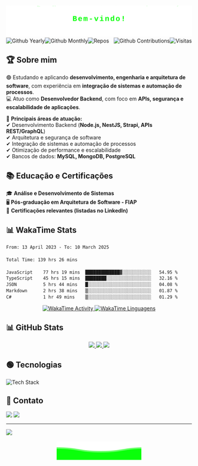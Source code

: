 <img src="./assets/svg/header.svg">

<img align="right" alt="Visitas" src="https://komarev.com/ghpvc/?username=MauricioGoulartt&label=Profile%20views&color=green&style=flat">
<img title="Github Yearly commits" alt="Github Yearly" align="left" src="https://badges.strrl.dev/years/MauricioGoulartt?style=flat&color=green&logo=github" />
<img title="Github Monthly commits" alt="Github Monthly" align="left" src="https://badges.strrl.dev/commits/monthly/MauricioGoulartt?style=flat&color=green" />
<img title="Github Contributions" alt="Github Contributions" align="right" src="https://badges.strrl.dev/contributions/all/MauricioGoulartt?color=green" />
<img title="Repos" alt="Repos" align="left" src="https://badges.strrl.dev/repos/MauricioGoulartt?style=flat&color=green" />

<br />
<br />

## 🏆 **Sobre mim**

🟢 Estudando e aplicando **desenvolvimento, engenharia e arquitetura de software**, com experiência em **integração de sistemas e automação de processos**.  
💻 Atuo como **Desenvolvedor Backend**, com foco em **APIs, segurança e escalabilidade de aplicações**.

📌 **Principais áreas de atuação:**  
✔ Desenvolvimento Backend (**Node.js, NestJS, Strapi, APIs REST/GraphQL**)  
✔ Arquitetura e segurança de software  
✔ Integração de sistemas e automação de processos  
✔ Otimização de performance e escalabilidade  
✔ Bancos de dados: **MySQL, MongoDB, PostgreSQL**

## 📚 **Educação e Certificações**

🎓 **Análise e Desenvolvimento de Sistemas**  
🖥️ **Pós-graduação em Arquitetura de Software - FIAP**  
📜 **Certificações relevantes (listadas no LinkedIn)**

## 📊 **WakaTime Stats**

<!--START_SECTION:waka-->

```txt
From: 13 April 2023 - To: 10 March 2025

Total Time: 139 hrs 26 mins

JavaScript    77 hrs 19 mins  █████████████▓░░░░░░░░░░░   54.95 %
TypeScript    45 hrs 15 mins  ████████░░░░░░░░░░░░░░░░░   32.16 %
JSON          5 hrs 44 mins   █░░░░░░░░░░░░░░░░░░░░░░░░   04.08 %
Markdown      2 hrs 38 mins   ▒░░░░░░░░░░░░░░░░░░░░░░░░   01.87 %
C#            1 hr 49 mins    ▒░░░░░░░░░░░░░░░░░░░░░░░░   01.29 %
```

<!--END_SECTION:waka-->

<div align="center">
  <a href="#">
        <img width="49.5%" src="https://wakatime.com/share/@c692ec5a-960c-464a-801e-8bcf7a77eb55/028c548e-4590-4c81-97be-63819ce7170e.svg?theme=dark&hide_border=true&background=000000&stroke=00FF00&ring=00FF00&fire=00FF00&currStreakLabel=00FF00" alt="WakaTime Activity" />
        <img width="49.5%" src="https://wakatime.com/share/@c692ec5a-960c-464a-801e-8bcf7a77eb55/311fa62f-e34e-4d71-a7c5-ac4a6343e3c8.svg?theme=dark&hide_border=true&background=000000&stroke=00FF00&ring=00FF00&fire=00FF00&currStreakLabel=00FF00" alt="WakaTime Linguagens" />
    </a>
</div>

## 📊 **GitHub Stats**

<div align="center">
  <a href="#">
    <img width="49.5%" src="https://github-readme-stats.vercel.app/api?username=MauricioGoulartt&show_icons=true&theme=dark&hide_border=true&bg_color=000000&title_color=00FF00&text_color=00FF00&icon_color=00FF00"/>
    <img width="49.5%" src="https://github-readme-streak-stats.herokuapp.com/?user=MauricioGoulartt&theme=dark&hide_border=true&background=000000&stroke=00FF00&ring=00FF00&fire=00FF00&currStreakLabel=00FF00"/>
    <img src="https://github-readme-activity-graph.vercel.app/graph?username=MauricioGoulartt&theme=react-dark&hide_border=true&bg_color=000000&color=00FF00&line=00FF00&title_color=00FF00"/>
  </a>
</div>

## 🟢 **Tecnologias**

<div>
  <img width="100%" src="https://skillicons.dev/icons?i=nodejs,nestjs,typescript,javascript,react,tailwind,azure,aws,docker,linux,graphql,postgres,mysql,mongo,expressjs,cs,dotnet,rabbitmq,postman&theme=dark" alt="Tech Stack" />
</div>

## 📩 **Contato**

<div>
  <a href="mailto:mauriciogoulart.1990@gmail.com"><img src="https://img.shields.io/badge/-Gmail-000000?style=for-the-badge&logo=gmail&logoColor=00FF00" target="_blank"></a>
  <a href="https://www.linkedin.com/in/mauriciogoulart/" target="_blank"><img src="https://img.shields.io/badge/-LinkedIn-000000?style=for-the-badge&logo=linkedin&logoColor=00FF00" target="_blank"></a>
</div>

---

<a href="#">
  <img src="https://readme-typing-svg.herokuapp.com?color=%22A3FF33&size=24&center=true&vCenter=true&lines=Bem-vindo+ao+meu+GitHub!;Volte+Sempre!" />
</a>

<p align="center">
  <img href="#" src="./assets/svg/footer.svg" />
</p>

